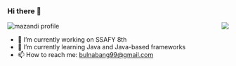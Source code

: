 ### Hi there 👋


![mazandi profile](http://mazandi.herokuapp.com/api?handle=bulnabang99&theme=cold) 
<a href="https://github.com/wonseokLee97"><img align="right" src="https://github-readme-stats.vercel.app/api/top-langs/?username=wonseokLee97&theme=dracula&layout=compact&langs_count=10" /></a>

<!--
[![RepomonUserCard](https://repomon.kr/card/user?userId=67)](https://repomon.kr/user/67)
<!-- [![Solved.ac Profile](http://mazassumnida.wtf/api/v2/generate_badge?boj=bulnabang99)](https://solved.ac/bulnabang99) -->


- 🔭 I’m currently working on SSAFY 8th
- 🌱 I’m currently learning Java and Java-based frameworks
- 📫 How to reach me: bulnabang99@gmail.com



<!-- 
- 👯 I’m looking to collaborate on ...
- 🤔 I’m looking for help with ...
- 💬 Ask me about ...

- 😄 Pronouns: ...
- ⚡ Fun fact: ...

**wonseokLee97/wonseokLee97** is a ✨ _special_ ✨ repository because its `README.md` (this file) appears on your GitHub profile.
